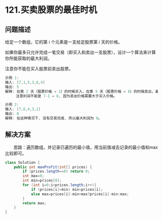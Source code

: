 # 121.买卖股票的最佳时机

## 问题描述  

给定一个数组，它的第 i 个元素是一支给定股票第 i 天的价格。  

如果你最多只允许完成一笔交易（即买入和卖出一支股票），设计一个算法来计算你所能获取的最大利润。  

注意你不能在买入股票前卖出股票。  

```c
示例 1:
输入: [7,1,5,3,6,4]
输出: 5
解释: 在第 2 天（股票价格 = 1）的时候买入，在第 5 天（股票价格 = 6）的时候卖出，最大利润 = 6-1 = 5 。
     注意利润不能是 7-1 = 6, 因为卖出价格需要大于买入价格。

示例 2:
输入: [7,6,4,3,1]
输出: 0
解释: 在这种情况下, 没有交易完成, 所以最大利润为 0。
```  

## 解决方案  

&emsp;&emsp;思路：遍历数组，并记录已遍历的最小值，用当前值减去记录的最小值和max比较即可。

```java
class Solution {
    public int maxProfit(int[] prices) {
        if (prices.length==0) return 0;
        int max=0;
        int min=prices[0];
        for (int i=0;i<prices.length;i++){
            if (prices[i]<min) min=prices[i];
            else max=prices[i]-min>max?prices[i]-min:max;
        }
        return max;
    }
}
```